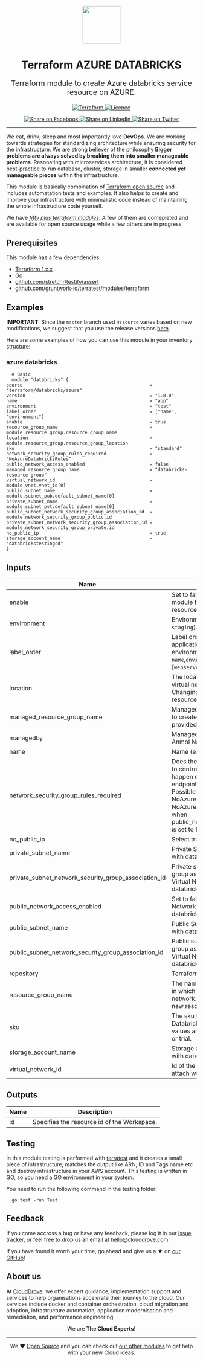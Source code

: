 <!-- This file was automatically generated by the `geine`. Make all changes to `README.yaml` and run `make readme` to rebuild this file. -->

<p align="center"> <img src="https://user-images.githubusercontent.com/50652676/62349836-882fef80-b51e-11e9-99e3-7b974309c7e3.png" width="100" height="100"></p>


<h1 align="center">
    Terraform AZURE DATABRICKS
</h1>

<p align="center" style="font-size: 1.2rem;"> 
    Terraform module to create Azure databricks service resource on AZURE.
     </p>

<p align="center">

<a href="https://www.terraform.io">
  <img src="https://img.shields.io/badge/Terraform-v1.1.7-green" alt="Terraform">
</a>
<a href="LICENSE.md">
  <img src="https://img.shields.io/badge/License-APACHE-blue.svg" alt="Licence">
</a>


</p>
<p align="center">

<a href='https://facebook.com/sharer/sharer.php?u=https://github.com/clouddrove/terraform-azure-databricks'>
  <img title="Share on Facebook" src="https://user-images.githubusercontent.com/50652676/62817743-4f64cb80-bb59-11e9-90c7-b057252ded50.png" />
</a>
<a href='https://www.linkedin.com/shareArticle?mini=true&title=Terraform+AZURE+DATABRICKS&url=https://github.com/clouddrove/terraform-azure-databricks'>
  <img title="Share on LinkedIn" src="https://user-images.githubusercontent.com/50652676/62817742-4e339e80-bb59-11e9-87b9-a1f68cae1049.png" />
</a>
<a href='https://twitter.com/intent/tweet/?text=Terraform+AZURE+DATABRICKS&url=https://github.com/clouddrove/terraform-azure-databricks'>
  <img title="Share on Twitter" src="https://user-images.githubusercontent.com/50652676/62817740-4c69db00-bb59-11e9-8a79-3580fbbf6d5c.png" />
</a>

</p>
<hr>


We eat, drink, sleep and most importantly love **DevOps**. We are working towards strategies for standardizing architecture while ensuring security for the infrastructure. We are strong believer of the philosophy <b>Bigger problems are always solved by breaking them into smaller manageable problems</b>. Resonating with microservices architecture, it is considered best-practice to run database, cluster, storage in smaller <b>connected yet manageable pieces</b> within the infrastructure. 

This module is basically combination of [Terraform open source](https://www.terraform.io/) and includes automatation tests and examples. It also helps to create and improve your infrastructure with minimalistic code instead of maintaining the whole infrastructure code yourself.

We have [*fifty plus terraform modules*][terraform_modules]. A few of them are comepleted and are available for open source usage while a few others are in progress.




## Prerequisites

This module has a few dependencies: 

- [Terraform 1.x.x](https://learn.hashicorp.com/terraform/getting-started/install.html)
- [Go](https://golang.org/doc/install)
- [github.com/stretchr/testify/assert](https://github.com/stretchr/testify)
- [github.com/gruntwork-io/terratest/modules/terraform](https://github.com/gruntwork-io/terratest)







## Examples


**IMPORTANT:** Since the `master` branch used in `source` varies based on new modifications, we suggest that you use the release versions [here](https://github.com/clouddrove/terraform-azure-databricks/releases).


Here are some examples of how you can use this module in your inventory structure:
### azure databricks
```hcl
  # Basic
  module "databricks" {
source                                               = "terraform/databricks/azure"
version                                              = "1.0.0"
name                                                 = "app"
environment                                          = "test"
label_order                                          = ["name", "environment"]
enable                                               = true
resource_group_name                                  = module.resource_group.resource_group_name
location                                             = module.resource_group.resource_group_location
sku                                                  = "standard"
network_security_group_rules_required                = "NoAzureDatabricksRules"
public_network_access_enabled                        = false
managed_resource_group_name                          = "databricks-resource-group"
virtual_network_id                                   = module.vnet.vnet_id[0]
public_subnet_name                                   = module.subnet_pub.default_subnet_name[0]
private_subnet_name                                  = module.subnet_pvt.default_subnet_name[0]
public_subnet_network_security_group_association_id  = module.network_security_group_public.id
private_subnet_network_security_group_association_id = module.network_security_group_private.id
no_public_ip                                         = true
storage_account_name                                 = "databrickstestingcd"
}
  ```






## Inputs

| Name | Description | Type | Default | Required |
|------|-------------|------|---------|:--------:|
| enable | Set to false to prevent the module from creating any resources. | `bool` | `false` | no |
| environment | Environment (e.g. `prod`, `dev`, `staging`). | `string` | `""` | no |
| label\_order | Label order, e.g. sequence of application name and environment `name`,`environment`,'attribute' [`webserver`,`qa`,`devops`,`public`,] . | `list(any)` | `[]` | no |
| location | The location/region where the virtual network is created. Changing this forces a new resource to be created. | `string` | `""` | no |
| managed\_resource\_group\_name | Managed Resource Group name to create Resource group by provided name. | `string` | `""` | no |
| managedby | Managed By e.g. Clouddrove , Anmol Nagpal | `string` | `""` | no |
| name | Name  (e.g. `app` or `cluster`). | `string` | `""` | no |
| network\_security\_group\_rules\_required | Does the data plane (clusters) to control plane communication happen over private link endpoint only or publicly? Possible values AllRules, NoAzureDatabricksRules or NoAzureServiceRules. Required when public\_network\_access\_enabled is set to false. | `string` | `""` | no |
| no\_public\_ip | Select true to disble public IP. | `string` | `""` | no |
| private\_subnet\_name | Private Subnet Name to attach with databricks. | `string` | `""` | no |
| private\_subnet\_network\_security\_group\_association\_id | Private subnet Network security group association ID of the Virtual Network to attach with databricks. | `string` | `""` | no |
| public\_network\_access\_enabled | Set to false to disable public Network access to the databricks. | `bool` | n/a | yes |
| public\_subnet\_name | Public Subnet Name to attach with databricks. | `string` | `""` | no |
| public\_subnet\_network\_security\_group\_association\_id | Public subnet Network security group association ID of the Virtual Network to attach with databricks. | `string` | `""` | no |
| repository | Terraform current module repo | `string` | `""` | no |
| resource\_group\_name | The name of the resource group in which to create the virtual network. Changing this forces a new resource to be created. | `string` | `""` | no |
| sku | The sku to use for the Databricks Workspace. Possible values are standard, premium, or trial. | `string` | `""` | no |
| storage\_account\_name | Storage account name to attach with databricks. | `string` | `""` | no |
| virtual\_network\_id | Id of the Virtual Network to attach with databricks. | `string` | `""` | no |

## Outputs

| Name | Description |
|------|-------------|
| id | Specifies the resource id of the Workspace. |




## Testing
In this module testing is performed with [terratest](https://github.com/gruntwork-io/terratest) and it creates a small piece of infrastructure, matches the output like ARN, ID and Tags name etc and destroy infrastructure in your AWS account. This testing is written in GO, so you need a [GO environment](https://golang.org/doc/install) in your system. 

You need to run the following command in the testing folder:
```hcl
  go test -run Test
```



## Feedback 
If you come accross a bug or have any feedback, please log it in our [issue tracker](https://github.com/clouddrove/terraform-azure-databricks/issues), or feel free to drop us an email at [hello@clouddrove.com](mailto:hello@clouddrove.com).

If you have found it worth your time, go ahead and give us a ★ on [our GitHub](https://github.com/clouddrove/terraform-azure-databricks)!

## About us

At [CloudDrove][website], we offer expert guidance, implementation support and services to help organisations accelerate their journey to the cloud. Our services include docker and container orchestration, cloud migration and adoption, infrastructure automation, application modernisation and remediation, and performance engineering.

<p align="center">We are <b> The Cloud Experts!</b></p>
<hr />
<p align="center">We ❤️  <a href="https://github.com/clouddrove">Open Source</a> and you can check out <a href="https://github.com/clouddrove">our other modules</a> to get help with your new Cloud ideas.</p>

  [website]: https://clouddrove.com
  [github]: https://github.com/clouddrove
  [linkedin]: https://cpco.io/linkedin
  [twitter]: https://twitter.com/clouddrove/
  [email]: https://clouddrove.com/contact-us.html
  [terraform_modules]: https://github.com/clouddrove?utf8=%E2%9C%93&q=terraform-&type=&language=
